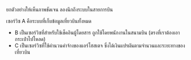 ยกตัวอย่างให้เห็นภาพชัดเจน ลองนึกถึงระบบในสายการบิน

เซอร์วิซ A คือระบบที่เก็บข้อมูลเที่ยวบินทั้งหมด

* B เป็นเซอร์วิซที่สำหรับใช้เช็คอินผู้โดยสาร ถูกใช้โดยพนักงานในสนามบิน (ตรงที่เราต้องเอากระเป๋าไปโหลด)
* C เป็นเซอร์วิซที่ใช้คำนวนค่าจ้างของแอร์โฮสเตจ ซึ่งได้เงินแปรผันตามจำนวนและระยะทางของเที่ยวบิน
